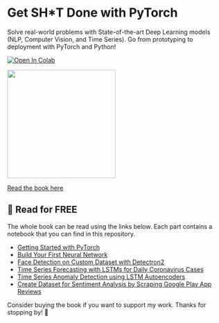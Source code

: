 # Get SH*T Done with PyTorch

Solve real-world problems with State-of-the-art Deep Learning models (NLP, Computer Vision, and Time Series). Go from prototyping to deployment with PyTorch and Python!

[![Open In Colab](https://colab.research.google.com/assets/colab-badge.svg)](https://colab.research.google.com/github/curiousily/Getting-Things-Done-with-Pytorch/)

<a href="https://bit.ly/gtd-with-pytorch" target="_blank">
  <img src="https://raw.githubusercontent.com/curiousily/Getting-Things-Done-with-Pytorch/master/.github/book-cover.png" width="250">
</a>

<a href="https://bit.ly/gtd-with-pytorch" target="_blank">Read the book here</a>

## 📖 Read for FREE

The whole book can be read using the links below. Each part contains a notebook that you can find in this repository.

- [Getting Started with PyTorch](https://www.curiousily.com/posts/getting-started-with-pytorch/)
- [Build Your First Neural Network](https://www.curiousily.com/posts/build-your-first-neural-network-with-pytorch/)
- [Face Detection on Custom Dataset with Detectron2](https://www.curiousily.com/posts/face-detection-on-custom-dataset-with-detectron2-in-python/)
- [Time Series Forecasting with LSTMs for Daily Coronavirus Cases](https://www.curiousily.com/posts/time-series-forecasting-with-lstm-for-daily-coronavirus-cases/)
- [Time Series Anomaly Detection using LSTM Autoencoders](https://www.curiousily.com/posts/time-series-anomaly-detection-using-lstm-autoencoder-with-pytorch-in-python/)
- [Create Dataset for Sentiment Analysis by Scraping Google Play App Reviews](https://www.curiousily.com/posts/create-dataset-for-sentiment-analysis-by-scraping-google-play-app-reviews-using-python/)

Consider buying the book if you want to support my work. Thanks for stopping by! 🤗
